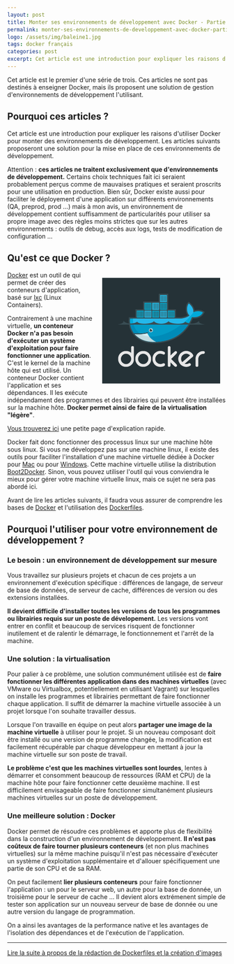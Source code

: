 ```yaml
---
layout: post
title: Monter ses environnements de développement avec Docker - Partie 1
permalink: monter-ses-environnements-de-developpement-avec-docker-partie-1/
logo: /assets/img/baleine1.jpg
tags: docker français
categories: post
excerpt: Cet article est une introduction pour expliquer les raisons d'utiliser Docker pour monter des environnements de développement. Les articles suivants proposeront une solution pour la mise en place de ces environnements de développement. Qu'est ce que Docker ? Pourquoi l'utiliser pour votre environnement de développement ?
---
```

Cet article est le premier d'une série de trois. Ces articles ne sont pas destinés à enseigner Docker, mais ils proposent une solution de gestion d'environnements de développement l'utilisant.


## Pourquoi ces articles ?
Cet article est une introduction pour expliquer les raisons d'utiliser Docker pour monter des environnements de développement. Les articles suivants proposeront une solution pour la mise en place de ces environnements de développement.

Attention : **ces articles ne traitent exclusivement que d'environnements de développement.** Certains choix techniques fait ici seraient probablement perçus comme de mauvaises pratiques et seraient proscrits pour une utilisation en production. Bien sûr, Docker existe aussi pour faciliter le déployement d'une application sur différents environnements (QA, preprod, prod ...) mais à mon avis, un environnement de développement contient suffisamment de particularités pour utiliser sa propre image avec des règles moins strictes que sur les autres environnements : outils de debug, accès aux logs, tests de modification de configuration ...


## Qu'est ce que Docker ?
<img src="/assets/img/logo_docker.png" style="float:right; margin:3%" alt="logo docker" title="logo docker" />

[Docker](http://www.docker.io) est un outil de  qui permet de créer des conteneurs d'application, basé sur [lxc](https://linuxcontainers.org/) (Linux Containers).

Contrairement à une machine virtuelle, **un conteneur Docker n'a pas besoin d'exécuter un système d'exploitation pour faire fonctionner une application**. C'est le kernel de la machine hôte qui est utilisé. Un conteneur Docker contient l'application et ses dépendances. Il les exécute indépendament des programmes et des librairies qui peuvent être installées sur la machine hôte. **Docker permet ainsi de faire de la virtualisation "légère"**.

[Vous trouverez ici](https://www.docker.com/whatisdocker/) une petite page d'explication rapide.

Docker fait donc fonctionner des processus linux sur une machine hôte sous linux. Si vous ne développez pas sur une machine linux, il existe des outils pour faciliter l'installation d'une machine virtuelle dédiée à Docker pour [Mac](https://docs.docker.com/installation/mac/) ou pour [Windows](https://docs.docker.com/installation/windows/). Cette machine virtuelle utilise la distribution [Boot2Docker](http://boot2docker.io/). Sinon, vous pouvez utiliser l'outil qui vous conviendra le mieux pour gérer votre machine virtuelle linux, mais ce sujet ne sera pas abordé ici.

Avant de lire les articles suivants, il faudra vous assurer de comprendre les bases de [Docker](https://docs.docker.com/) et l'utilisation des [Dockerfiles](https://docs.docker.com/reference/builder/).


## Pourquoi l'utiliser pour votre environnement de développement ?

### Le besoin : un environnement de développement sur mesure
Vous travaillez sur plusieurs projets et chacun de ces projets a un environnement d'exécution spécifique : différences de langage, de serveur de base de données, de serveur de cache, différences de version ou des extensions installées.

**Il devient difficile d'installer toutes les versions de tous les programmes ou librairies requis sur un poste de dévelopement.** Les versions vont entrer en conflit et beaucoup de services risquent de fonctionner inutilement et de ralentir le démarrage, le fonctionnement et l'arrêt de la machine.

### Une solution : la virtualisation
Pour palier à ce problème, une solution communément utilisée est de **faire fonctionner les différentes application dans des machines virtuelles** (avec VMware ou Virtualbox, potentiellement en utilisant Vagrant) sur lesquelles on installe les programmes et librairies permettant de faire fonctionner chaque application. Il suffit de démarrer la machine virtuelle associée à un projet lorsque l'on souhaite travailler dessus.

Lorsque l'on travaille en équipe on peut alors **partager une image de la machine virtuelle** à utiliser pour le projet. Si un nouveau composant doit être installé ou une version de programme changée, la modification est facilement récupérable par chaque développeur en mettant à jour la machine virtuelle sur son poste de travail.

**Le problème c'est que les machines virtuelles sont lourdes**, lentes à démarrer et consomment beaucoup de ressources (RAM et CPU) de la machine hôte pour faire fonctionner cette deuxième machine. Il est difficilement envisageable de faire fonctionner simultanément plusieurs machines virtuelles sur un poste de développement.

### Une meilleure solution : Docker
Docker permet de résoudre ces problèmes et apporte plus de flexibilité dans la construction d'un environnement de développement. **Il n'est pas coûteux de faire tourner plusieurs conteneurs** (et non plus machines virtuelles) sur la même machine puisqu'il n'est pas nécessaire d'exécuter un système d'exploitation supplémentaire et d'allouer spécifiquement une partie de son CPU et de sa RAM.

On peut facilement **lier plusieurs conteneurs** pour faire fonctionner l'application : un pour le serveur web, un autre pour la base de donnée, un troisième pour le serveur de cache ... Il devient alors extrémenent simple de tester son application sur un nouveau serveur de base de donnée ou une autre version du langage de programmation.

On a ainsi les avantages de la performance native et les avantages de l'isolation des dépendances et de l'exécution de l'application.

---

[Lire la suite à propos de la rédaction de Dockerfiles et la création d'images](/monter-ses-environnements-de-developpement-avec-docker-partie-2/)
